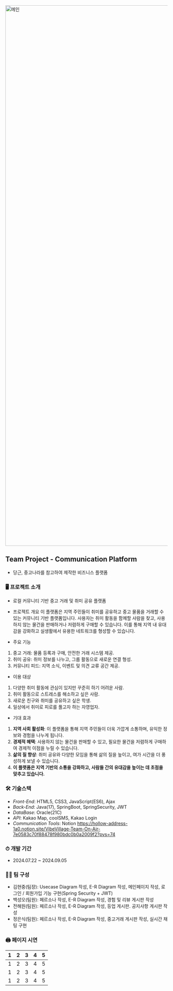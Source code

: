<img width="1680" alt="메인" src="https://github.com/user-attachments/assets/39eb1030-6053-4760-9804-47a82f03ec83">

## Team Project - Communication Platform
 - 당근, 중고나라를 참고하여 제작한 비즈니스 플랫폼

### 🖥 프로젝트 소개
- 로컬 커뮤니티 기반 중고 거래 및 취미 공유 플랫폼

- 프로젝트 개요
이 플랫폼은 지역 주민들이 취미를 공유하고 중고 물품을 거래할 수 있는 커뮤니티 기반 플랫폼입니다.
사용자는 취미 활동을 함께할 사람을 찾고, 사용하지 않는 물건을 판매하거나 저렴하게 구매할 수 있습니다.
이를 통해 지역 내 유대감을 강화하고 실생활에서 유용한 네트워크를 형성할 수 있습니다.

- 주요 기능
 1. 중고 거래: 물품 등록과 구매, 안전한 거래 시스템 제공.
 2. 취미 공유: 취미 정보를 나누고, 그룹 활동으로 새로운 연결 형성.
 3. 커뮤니티 피드: 지역 소식, 이벤트 및 의견 교류 공간 제공.

- 이용 대상
 1. 다양한 취미 활동에 관심이 있지만 꾸준히 하기 어려운 사람.
 2. 취미 활동으로 스트레스를 해소하고 싶은 사람.
 3. 새로운 친구와 취미를 공유하고 싶은 학생.
 4. 일상에서 취미로 피로를 풀고자 하는 자영업자.

- 기대 효과 <br>
 1. **지역 사회 활성화**: 이 플랫폼을 통해 지역 주민들이 더욱 가깝게 소통하며, 유익한 정보와 경험을 나누게 됩니다. <br>
 2. **경제적 혜택**: 사용하지 않는 물건을 판매할 수 있고, 필요한 물건을 저렴하게 구매하여 경제적 이점을 누릴 수 있습니다. <br>
 3. **삶의 질 향상**: 취미 공유와 다양한 모임을 통해 삶의 질을 높이고, 여가 시간을 더 풍성하게 보낼 수 있습니다. <br>
 4. **이 플랫폼은 지역 기반의 소통을 강화하고, 사람들 간의 유대감을 높이는 데 초점을 맞추고 있습니다.** <br>

### 🛠️ 기술스택
 - *Front-End*: HTML5, CSS3, JavaScript(ES6), Ajax
 - *Back-End*: Java(17), SpringBoot, SpringSecurity, JWT
 - *DataBase*: Oracle(21C)
 - *API*: Kakao Map, coolSMS, Kakao Login
 - *Communication Tools*: Notion
   https://hollow-address-1a0.notion.site/VibeVillage-Team-On-Air-7e0583c70f88478f980bdc0b0a2009f2?pvs=74

### ⏱ 개발 기간
* 2024.07.22 ~ 2024.09.05
  
### 👍🏻 팀 구성
 - 김현중(팀장): Usecase Diagram 작성, E-R Diagram 작성, 메인페이지 작성, 로그인 / 회원가입 기능 구현(Spring Security + JWT)
 - 백성오(팀원): 페르소나 작성, E-R Diagram 작성, 경험 및 리뷰 게시판 작성
 - 전해원(팀원): 페르소나 작성, E-R Diagram 작성, 등업 게시판. 공지사항 게시판 작성
 - 정은식(팀원): 페르소나 작성, E-R Diagram 작성, 중고거래 게시판 작성, 실시간 채팅 구현

### 🖨️ 페이지 시연

|1   |2   |3   |4   |5   |
|---|---|---|---|---|
|1   |2   |3   |4   |5   |
|1   |2   |3   |4   |5   |
|1   |2   |3   |4   |5   |

